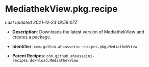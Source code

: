 # MediathekView.pkg.recipe

_Last updated 2021-12-23 19:58:07Z_

- **Description**: Downloads the latest version of MediathekView and creates a package.

- **Identifier**: `com.github.ahousseini-recipes.pkg.MediathekView`

- **Parent Recipes**: `com.github.ahousseini-recipes.download.MediathekView`